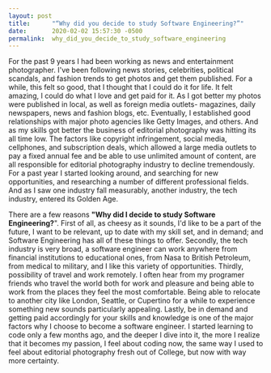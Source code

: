```yaml
---
layout: post
title:      "“Why did you decide to study Software Engineering?”"
date:       2020-02-02 15:57:30 -0500
permalink:  why_did_you_decide_to_study_software_engineering
---
```



For the past 9 years I had been working as news and entertainment photographer. I've been following news stories, celebrities, political scandals, and fashion trends to get photos and  get them published. For a while, this felt so  good,  that I thought  that I could do it for life. It felt amazing, I could do what I love and get paid for it.   As I got better my photos were published in local, as well as foreign media outlets- magazines, daily newspapers, news and fashion blogs, etc.  Eventually, I established good relationships with major photo agencies like Getty Images, and others. And as my skills got better the business of editorial photography was hitting its all time low. The  factors like copyright infringement, social media, cellphones, and subscription deals, which allowed a large media outlets to pay a fixed annual fee and be able to use unlimited amount of content, are all responsible for editorial photography industry to decline tremendously. For a past year I started looking around, and searching for new opportunities, and researching a number of different professional fields.  And as I saw one industry fall measurably, another industry, the tech industry, entered its Golden Age. 

There are a few reasons **"Why did I decide to study Software Engineering?**". First of all, as cheesy as it sounds, I'd like to be a part of the future, I want to be relevant, up to date with my skill set, and in demand;  and Software Engineering has all of these things to offer. Secondly, the tech industry is very broad, a software engineer can work anywhere from financial institutions to educational ones, from Nasa to British Petroleum, from medical to military, and I like this variety of opportunities. Thirdly, possibility of travel and work remotely. I often hear from my programer friends who travel the world both for  work and pleasure and being able to work from the places they feel the most comfortable. Being able to relocate to another city like London, Seattle, or Cupertino for a while to experience something new sounds particularly appealing. Lastly,  be in demand  and getting paid accordingly for your skills and knowledge is one of the major factors why I choose to become a software engineer. I started learning to code only a few months ago, and the deeper I dive into it, the more I realize that it becomes my passion, I feel about coding now, the same way I used to feel about editorial photography fresh out of College, but now with way more certainty.  


